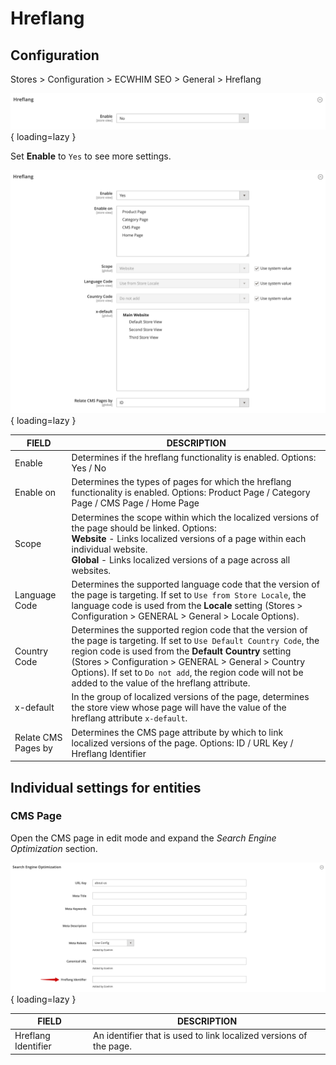 # Hreflang

## Configuration

Stores > Configuration > ECWHIM SEO > General > Hreflang

![Configuring the Hreflang Extension](../images/extension/hreflang/configuration.png){ loading=lazy }

Set **Enable** to `Yes` to see more settings.

![Full Configuring the Hreflang Extension](../images/extension/hreflang/full-configuration.png){ loading=lazy }

| FIELD                                       | DESCRIPTION |
| ------------------------------------------- | ----------- |
| Enable              | Determines if the hreflang functionality is enabled. Options: Yes / No |
| Enable on           | Determines the types of pages for which the hreflang functionality is enabled. Options: Product Page / Category Page / CMS Page / Home Page |
| Scope               | Determines the scope within which the localized versions of the page should be linked. Options: <br> **Website** - Links localized versions of a page within each individual website. <br> **Global** - Links localized versions of a page across all websites. |
| Language Code       | Determines the supported language code that the version of the page is targeting. If set to `Use from Store Locale`, the language code is used from the **Locale** setting (Stores > Configuration > GENERAL > General > Locale Options). |
| Country Code        | Determines the supported region code that the version of the page is targeting. If set to `Use Default Country Code`, the region code is used from the **Default Country** setting (Stores > Configuration > GENERAL > General > Country Options). If set to `Do not add`, the region code will not be added to the value of the hreflang attribute. |
| x-default           | In the group of localized versions of the page, determines the store view whose page will have the value of the hreflang attribute `x-default`. |
| Relate CMS Pages by | Determines the CMS page attribute by which to link localized versions of the page. Options: ID / URL Key / Hreflang Identifier |

## Individual settings for entities

### CMS Page

Open the CMS page in edit mode and expand the _Search Engine Optimization_ section.

![CMS Page settings added by the Hreflang Extension](../images/extension/hreflang/cms-pages.png){ loading=lazy }

| FIELD               | DESCRIPTION |
| ------------------- | ----------- |
| Hreflang Identifier | An identifier that is used to link localized versions of the page. |
